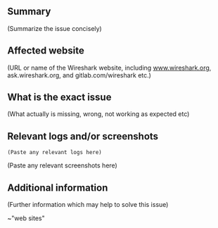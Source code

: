 ## Summary

(Summarize the issue concisely)


## Affected website

(URL or name of the Wireshark website, including www.wireshark.org, ask.wireshark.org, and gitlab.com/wireshark etc.)


## What is the exact issue

(What actually is missing, wrong, not working as expected etc)


## Relevant logs and/or screenshots
```
(Paste any relevant logs here)
```
(Paste any relevant screenshots here)


## Additional information

(Further information which may help to solve this issue)


~"web sites"
